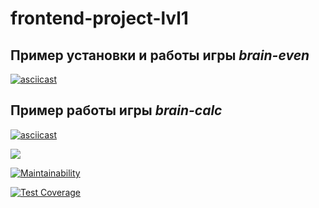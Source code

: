 # frontend-project-lvl1

## Пример установки и работы игры *brain-even*

[![asciicast](https://asciinema.org/a/ZC89De97rmfNx20bAGLBRLNDk.svg)](https://asciinema.org/a/ZC89De97rmfNx20bAGLBRLNDk)

## Пример работы игры *brain-calc*
[![asciicast](https://asciinema.org/a/OhhowZC2UWYV0Z4TAdCrI4DK8.svg)](https://asciinema.org/a/OhhowZC2UWYV0Z4TAdCrI4DK8)

![](https://github.com/kmdrozdov/frontend-project-lvl1/workflows/CI/badge.svg)

[![Maintainability](https://api.codeclimate.com/v1/badges/a99a88d28ad37a79dbf6/maintainability)](https://codeclimate.com/github/codeclimate/codeclimate/maintainability)

[![Test Coverage](https://api.codeclimate.com/v1/badges/a99a88d28ad37a79dbf6/test_coverage)](https://codeclimate.com/github/codeclimate/codeclimate/test_coverage)
